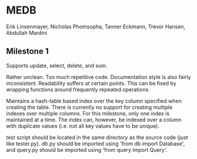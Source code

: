 # MEDB
Erik Linsenmayer, Nicholas Phomsopha, Tanner Eckmann, Trevor Hansen, Abdullah Mardini
## Milestone 1
Supports update, select, delete, and sum.

Rather unclean. Too much repetitive code. Documentation style is also fairly inconsistent. Readability suffers at certain points. This can be fixed by wrapping functions around frequently repeated operations.

Maintains a hash-table based index over the key column specified when creating the table. There is currently no support for creating multiple indexes over multiple columns. For this milestone, only one index is maintained at a time. The index can, however, be indexed over a column with duplicate values (i.e. not all key values have to be unique).

test script should be located in the same directory as the source code (just like tester.py). db.py should be imported using 'from db import Database', and query.py should be imported using 'from query import Query'.

